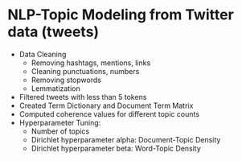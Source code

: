 # NLP-Topic Modeling from Twitter data (tweets)

* Data Cleaning
  * Removing hashtags, mentions, links
  * Cleaning punctuations, numbers
  * Removing stopwords
  * Lemmatization
* Filtered tweets with less than 5 tokens
* Created Term Dictionary and Document Term Matrix
* Computed coherence values for different topic counts
* Hyperparameter Tuning:
  * Number of topics
  * Dirichlet hyperparameter alpha: Document-Topic Density
  * Dirichlet hyperparameter beta: Word-Topic Density

